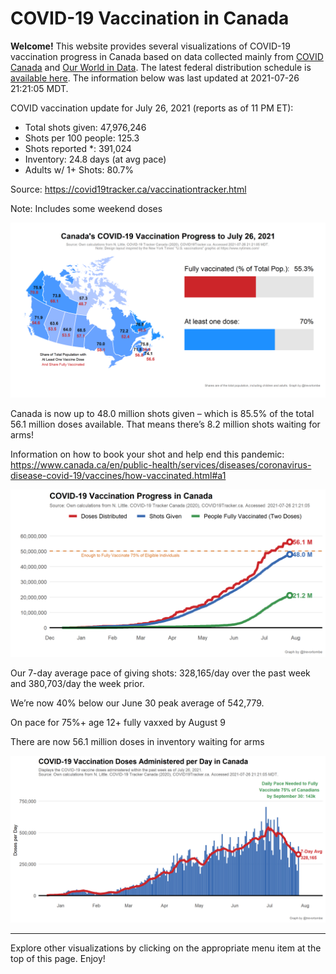 COVID-19 Vaccination in Canada
==============================

**Welcome!** This website provides several visualizations of COVID-19
vaccination progress in Canada based on data collected mainly from
[COVID Canada](https://covid19tracker.ca/vaccinationtracker.html) and
[Our World in Data](https://ourworldindata.org/covid-vaccinations). The
latest federal distribution schedule is [available
here](https://www.canada.ca/en/public-health/services/diseases/2019-novel-coronavirus-infection/prevention-risks/covid-19-vaccine-treatment/vaccine-rollout.html).
The information below was last updated at 2021-07-26 21:21:05 MDT.

COVID vaccination update for July 26, 2021 (reports as of 11 PM ET):

-   Total shots given: 47,976,246
-   Shots per 100 people: 125.3
-   Shots reported \*: 391,024
-   Inventory: 24.8 days (at avg pace)
-   Adults w/ 1+ Shots: 80.7%

Source:
<a href="https://covid19tracker.ca/vaccinationtracker.html" class="uri">https://covid19tracker.ca/vaccinationtracker.html</a>

Note: Includes some weekend doses

![](Plots/plot_main.png)

Canada is now up to 48.0 million shots given – which is 85.5% of the
total 56.1 million doses available. That means there’s 8.2 million shots
waiting for arms!

Information on how to book your shot and help end this pandemic:
<a href="https://www.canada.ca/en/public-health/services/diseases/coronavirus-disease-covid-19/vaccines/how-vaccinated.html#a1" class="uri">https://www.canada.ca/en/public-health/services/diseases/coronavirus-disease-covid-19/vaccines/how-vaccinated.html#a1</a>

![](Plots/plot_total.png)

Our 7-day average pace of giving shots: 328,165/day over the past week
and 380,703/day the week prior.

We’re now 40% below our June 30 peak average of 542,779.

On pace for 75%+ age 12+ fully vaxxed by August 9

There are now 56.1 million doses in inventory waiting for arms

![](Plots/pace_national.png)

------------------------------------------------------------------------

Explore other visualizations by clicking on the appropriate menu item at
the top of this page. Enjoy!
